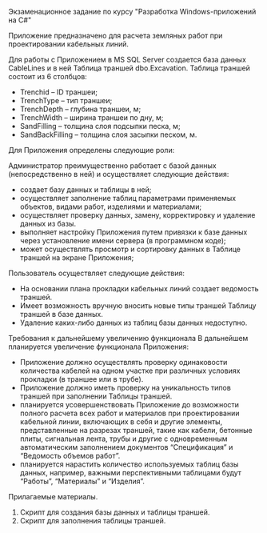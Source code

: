 Экзаменационное задание по курсу "Разработка Windows-приложений на С#"

Приложение предназначено для расчета земляных работ при проектировании кабельных линий.

Для работы с Приложением в MS SQL Server создается база данных CableLines и в ней Таблица траншей dbo.Excavation.
Таблица траншей состоит из 6 столбцов:
-  Trenchid – ID траншеи;
- TrenchType – тип траншеи;
- TrenchDepth – глубина траншеи, м;
- TrenchWidth – ширина траншеи по дну, м;
- SandFilling – толщина слоя подсыпки песка, м;
- SandBackFilling – толщина слоя засыпки песком, м.

Для Приложения определены следующие роли:

Администратор преимущественно работает с базой данных (непосредственно в ней) и осуществляет следующие действия:
-	создает базу данных и таблицы в ней;
-	осуществляет заполнение таблиц параметрами применяемых объектов, видами работ, изделиями и материалами;
-	осуществляет проверку данных, замену, корректировку и удаление данных из базы.
-	выполняет настройку Приложения путем привязки к базе данных через установление имени сервера (в программном коде);
-	может осуществлять просмотр и сортировку данных в Таблице траншей на экране Приложения;

Пользователь осуществляет следующие действия:
-	На основании плана прокладки кабельных линий создает ведомость траншей.
-	Имеет возможность вручную вносить новые типы траншей Таблицу траншей в базе данных.
-	Удаление каких-либо данных из таблиц базы данных недоступно.

Требования к дальнейшему увеличению функционала
В дальнейшем планируется увеличение функционала Приложения:
- Приложение должно осуществлять проверку одинаковости количества кабелей на одном участке при различных условиях прокладки (в траншее или в трубе).
- Приложение должно иметь проверку на уникальность типов траншей при заполнении Таблицы траншей.
- планируется усовершенствовать Приложение до возможности полного расчета всех работ и материалов при проектировании кабельной линии, включающих в себя и другие элементы, представленные на разрезах траншей, такие как кабели, бетонные плиты, сигнальная лента, трубы и другие с одновременным автоматическим заполнением документов “Спецификация” и “Ведомость объемов работ”.
- планируется нарастить количество используемых таблиц базы данных, например, важными перспективными таблицами будут “Работы”, “Материалы” и “Изделия”.

Прилагаемые материалы.
1.	Скрипт для создания базы данных и таблицы траншей.
2.	Скрипт для заполнения таблицы траншей.
